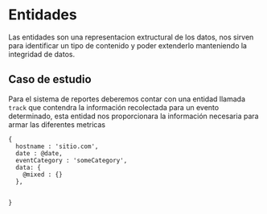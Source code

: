 # Entidades

Las entidades son una representacion extructural de los datos, nos sirven para
identificar un tipo de contenido y poder extenderlo manteniendo la integridad
de datos.

## Caso de estudio

Para el sistema de reportes deberemos contar con una entidad llamada ```track```
que contendra la información recolectada para un evento determinado, esta
entidad nos proporcionara la información necesaria para armar las diferentes
metricas

```
{
  hostname : 'sitio.com',
  date : @date,
  eventCategory : 'someCategory',
  data: {
    @mixed : {}
  },


}
```
